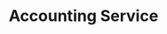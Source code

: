 ---
title: "Accounting Service"
service_image_url: "/images/single_service_03.jpg"
service_content: "Mauris lobortis quam id dictum dignissim. Donec pellentesque erat dolor, cursus dapibus turpis hendrerit quis. Suspendisse at suscipit arcu. Nulla sed erat lectus. Nulla facilisi. In sit amet neque sapien. Donec scelerisque mi at gravida efficitur. Nunc lacinia a est eu malesuada. Curabitur eleifend elit sapien, sed pulvinar orci luctus eget."
# service_content2: "Class aptent taciti sociosqu ad litora torquent per conubia nostra, per inceptos himenaeos. Nunc vel ultrices nulla, ac tincidunt eros. Aenean quis tellus velit. Praesent pretium justo non auctor condimentum."
type: "account"




---
